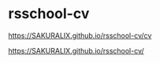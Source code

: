 # rsschool-cv

https://SAKURALIX.github.io/rsschool-cv/cv

https://SAKURALIX.github.io/rsschool-cv/
